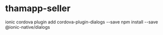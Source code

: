 # thamapp-seller
ionic cordova plugin add cordova-plugin-dialogs --save
npm install --save @ionic-native/dialogs